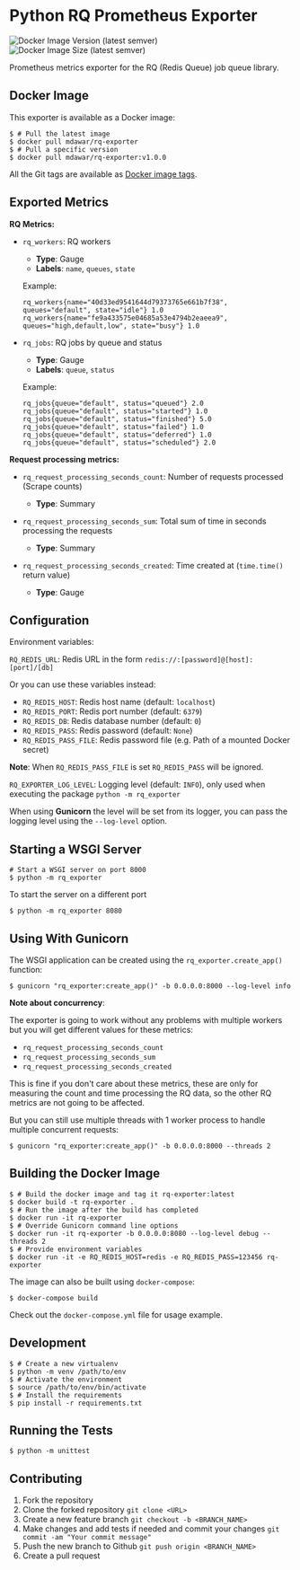 # Python RQ Prometheus Exporter

![Docker Image Version (latest semver)](https://img.shields.io/docker/v/mdawar/rq-exporter?sort=semver)
![Docker Image Size (latest semver)](https://img.shields.io/docker/image-size/mdawar/rq-exporter?sort=semver)

Prometheus metrics exporter for the RQ (Redis Queue) job queue library.

## Docker Image

This exporter is available as a Docker image:

```console
$ # Pull the latest image
$ docker pull mdawar/rq-exporter
$ # Pull a specific version
$ docker pull mdawar/rq-exporter:v1.0.0
```

All the Git tags are available as [Docker image tags](https://hub.docker.com/r/mdawar/rq-exporter/tags).

## Exported Metrics

**RQ Metrics:**

* `rq_workers`: RQ workers

    * **Type**: Gauge
    * **Labels**: `name`, `queues`, `state`

    Example:

    ```
    rq_workers{name="40d33ed9541644d79373765e661b7f38", queues="default", state="idle"} 1.0
    rq_workers{name="fe9a433575e04685a53e4794b2eaeea9", queues="high,default,low", state="busy"} 1.0
    ```

* `rq_jobs`: RQ jobs by queue and status

    * **Type**: Gauge
    * **Labels**: `queue`, `status`

    Example:

    ```
    rq_jobs{queue="default", status="queued"} 2.0
    rq_jobs{queue="default", status="started"} 1.0
    rq_jobs{queue="default", status="finished"} 5.0
    rq_jobs{queue="default", status="failed"} 1.0
    rq_jobs{queue="default", status="deferred"} 1.0
    rq_jobs{queue="default", status="scheduled"} 2.0
    ```

**Request processing metrics:**

* `rq_request_processing_seconds_count`: Number of requests processed (Scrape counts)

    * **Type**: Summary

* `rq_request_processing_seconds_sum`: Total sum of time in seconds processing the requests

    * **Type**: Summary

* `rq_request_processing_seconds_created`: Time created at (`time.time()` return value)

    * **Type**: Gauge

## Configuration

Environment variables:

`RQ_REDIS_URL`: Redis URL in the form `redis://:[password]@[host]:[port]/[db]`

Or you can use these variables instead:

* `RQ_REDIS_HOST`: Redis host name (default: `localhost`)
* `RQ_REDIS_PORT`: Redis port number (default: `6379`)
* `RQ_REDIS_DB`: Redis database number (default: `0`)
* `RQ_REDIS_PASS`: Redis password (default: `None`)
* `RQ_REDIS_PASS_FILE`: Redis password file (e.g. Path of a mounted Docker secret)

**Note**: When `RQ_REDIS_PASS_FILE` is set `RQ_REDIS_PASS` will be ignored.

`RQ_EXPORTER_LOG_LEVEL`: Logging level (default: `INFO`), only used when executing the package `python -m rq_exporter`

When using **Gunicorn** the level will be set from its logger, you can pass the logging level using the `--log-level` option.

## Starting a WSGI Server

```console
# Start a WSGI server on port 8000
$ python -m rq_exporter
```

To start the server on a different port

```console
$ python -m rq_exporter 8080
```

## Using With Gunicorn

The WSGI application can be created using the `rq_exporter.create_app()` function:

```console
$ gunicorn "rq_exporter:create_app()" -b 0.0.0.0:8000 --log-level info
```

**Note about concurrency**:

The exporter is going to work without any problems with multiple workers but you will get different values for these metrics:

* `rq_request_processing_seconds_count`
* `rq_request_processing_seconds_sum`
* `rq_request_processing_seconds_created`

This is fine if you don't care about these metrics, these are only for measuring the count and time processing the RQ data, so the other RQ metrics are not going to be affected.

But you can still use multiple threads with 1 worker process to handle multiple concurrent requests:

```console
$ gunicorn "rq_exporter:create_app()" -b 0.0.0.0:8000 --threads 2
```

## Building the Docker Image

```console
$ # Build the docker image and tag it rq-exporter:latest
$ docker build -t rq-exporter .
$ # Run the image after the build has completed
$ docker run -it rq-exporter
$ # Override Gunicorn command line options
$ docker run -it rq-exporter -b 0.0.0.0:8080 --log-level debug --threads 2
$ # Provide environment variables
$ docker run -it -e RQ_REDIS_HOST=redis -e RQ_REDIS_PASS=123456 rq-exporter
```

The image can also be built using `docker-compose`:

```console
$ docker-compose build
```

Check out the `docker-compose.yml` file for usage example.

## Development

```console
$ # Create a new virtualenv
$ python -m venv /path/to/env
$ # Activate the environment
$ source /path/to/env/bin/activate
$ # Install the requirements
$ pip install -r requirements.txt
```

## Running the Tests

```console
$ python -m unittest
```

## Contributing

1. Fork the repository
2. Clone the forked repository `git clone <URL>`
3. Create a new feature branch `git checkout -b <BRANCH_NAME>`
4. Make changes and add tests if needed and commit your changes `git commit -am "Your commit message"`
5. Push the new branch to Github `git push origin <BRANCH_NAME>`
6. Create a pull request
